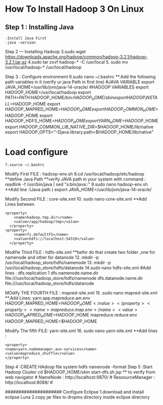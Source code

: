 # How To Install Hadoop 3 On Linux


## Step 1 : Installing Java
	-Install Java First
	-java -version

Step 2 — Installing Hadoop
	3.sudo wget https://downloads.apache.org/hadoop/common/hadoop-3.2.1/hadoop-3.2.1.tar.gz
	4.sudo tar zxvf hadoop-* -C /usr/local
	5. sudo mv /usr/local/hadoop-* /usr/local/hadoop

Step 3 :  Configure environment
	6.sudo nano ~/.bashrc
    	**.Add the following path variables in it (verify ur java Path in first line)
    	#JAVA VARIABLE
	export JAVA_HOME=/usr/lib/jvm/java-14-oracle/
	#HADOOP VARIABLES
	export HADOOP_HOME=/usr/local/hadoop
	export PATH=$PATH:$HADOOP_HOME/bin:$HADOOP_HOME/sbin
	export HADOOP_INSTALL=$HADOOP_HOME
	export HADOOP_MAPRED_HOME=$HADOOP_HOME
	export HADOOP_COMMON_HOME=$HADOOP_HOME
	export HADOOP_HDFS_HOME=$HADOOP_HOME
	export YARN_HOME=$HADOOP_HOME
	export HADOOP_COMMON_LIB_NATIVE_DIR=$HADOOP_HOME/lib/native
	export HADOOP_OPTS="-Djava.library.path=$HADOOP_HOME/lib/native"

# Load configure
	7.source ~/.bashrc
		
Modify First FILE : hadoop-env.sh
	8.cd /usr/local/hadoop/etc/hadoop
  	**define Java Path 
    	**verify JAVA path in your system with command :  readlink -f /usr/bin/java | sed "s:bin/java::"
	9.sudo nano hadoop-env.sh
    	**Add line :(Java path )
	    export JAVA_HOME=/usr/lib/jvm/java-14-oracle/

Modify Second FILE : core-site.xml 
	10. sudo nano core-site.xml
    	**Add Lines between <onfiguration> </configuration>
	
	<property>
	    <name>hadoop.tmp.dir</name>
	    <value>/app/hadoop/tmp</value>
	  </property>
	<property>
	    <name>fs.defaultFS</name>
	    <value>hdfs://localhost:54310</value>
	  </property>

Modifie Third FILE : hdfs-site.xml
	**befor do that create two folder ,one for namenode and other for datanode
	12. mkdir -p /usr/local/hadoop_store/hdfs/namenode
	13. mkdir -p /usr/local/hadoop_store/hdfs/datanode
        14.sudo nano hdfs-site.xml
	#Add lines :
	<property>
	<name>dfs.replication</name>
	<value>1</value>
	</property>
	<property>
	<name>dfs.namenode.name.dir</name>
	<value>file:///usr/local/hadoop_store/hdfs/namenode</value>
	</property>
	<property>
	<name>dfs.datanode.name.dir</name>
	<value>file:///usr/local/hadoop_store/hdfs/datanode</value>
	</property>
	</configuration>

MOdify THE FOURTH FILE : mapred-site.xml
	15 .sudo nano  mapred-site.xml
	**.Add Lines:
	<property>
		 <name>yarn.app.mapreduce.am.env</name>
		 <value>HADOOP_MAPRED_HOME=$HADOOP_HOME</value>
		</property>
	<property>
		 <name>mapreduce.map.env</name>
		 <value>HADOOP_MAPRED_HOME=$HADOOP_HOME</value>
	</property>
	<property>
		 <name>mapreduce.reduce.env</name>
		 <value>HADOOP_MAPRED_HOME=$HADOOP_HOME</value>
	</property>

Modify The fifth FILE: yarn-site.xml
	16. sudo nano yarn-site.xml
 	**Add lines :
	
	<property>
	<name>yarn.nodemanager.aux-services</name>
	<value>mapreduce_shuffle</value>
	</property>

Step 4 :CREATE HAdoop file system
	hdfs namenode -format
Step 5 :Start Hadoop Cluster 
	cd $HADOOP_HOME/sbin
	start-dfs.sh
	jsp 
	** to verify from web navigator 
	# NameNode 	   : http://localhost:9870/
	# RessourceManager  : http://localhost:8088/
	# 

##################### Configure Eclipse 
	1.download and install eclipse Luna 
	2.copy jar files to dropins directory inside eclipse directory
